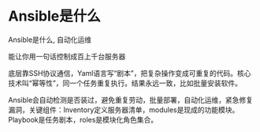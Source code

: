 # Ansible是什么

Ansible是什么, 自动化运维

能让你用一句话控制成百上千台服务器

底层靠SSH协议通信，Yaml语言写“剧本”，把复杂操作变成可重复的代码。核心技术叫“幂等性”，同一个任务重复执行。结果永远一致，比如批量安装软件。

Ansible会自动检测是否装过，避免重复劳动，批量部署，自动化运维，紧急修复漏洞，关键组件：Inventory定义服务器清单，modules是现成的功能模块。Playbook是任务剧本，roles是模块化角色集合。